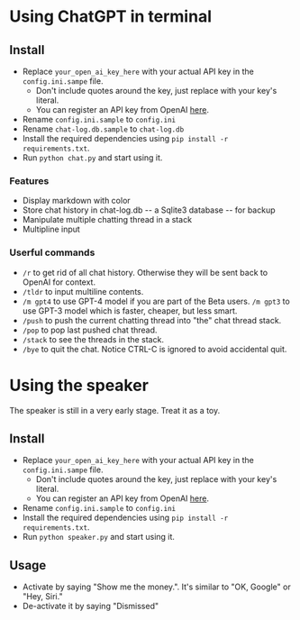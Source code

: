 # Using ChatGPT in terminal

## Install

* Replace `your_open_ai_key_here` with your actual API key in the `config.ini.sampe` file.
  * Don't include quotes around the key, just replace with your key's literal.
  * You can register an API key from OpenAI [here](https://platform.openai.com/signup).
* Rename `config.ini.sample` to `config.ini`
* Rename `chat-log.db.sample` to `chat-log.db`
* Install the required dependencies using `pip install -r requirements.txt`.
* Run `python chat.py` and start using it.

### Features
* Display markdown with color
* Store chat history in chat-log.db -- a Sqlite3 database -- for backup
* Manipulate multiple chatting thread in a stack
* Multipline input

### Userful commands

* `/r` to get rid of all chat history. Otherwise they will be sent back to OpenAI for context.
* `/tldr` to input multiline contents.
* `/m gpt4` to use GPT-4 model if you are part of the Beta users. `/m gpt3` to use GPT-3 model which is faster, cheaper, but less smart.
* `/push` to push the current chatting thread into "the" chat thread stack.
* `/pop` to pop last pushed chat thread.
* `/stack` to see the threads in the stack.
* `/bye` to quit the chat. Notice CTRL-C is ignored to avoid accidental quit.

# Using the speaker

The speaker is still in a very early stage. Treat it as a toy.

## Install

* Replace `your_open_ai_key_here` with your actual API key in the `config.ini.sampe` file.
  * Don't include quotes around the key, just replace with your key's literal.
  * You can register an API key from OpenAI [here](https://platform.openai.com/signup).
* Rename `config.ini.sample` to `config.ini`
* Install the required dependencies using `pip install -r requirements.txt`.
* Run `python speaker.py` and start using it.

## Usage
* Activate by saying "Show me the money.". It's similar to "OK, Google" or "Hey, Siri."
* De-activate it by saying "Dismissed"
